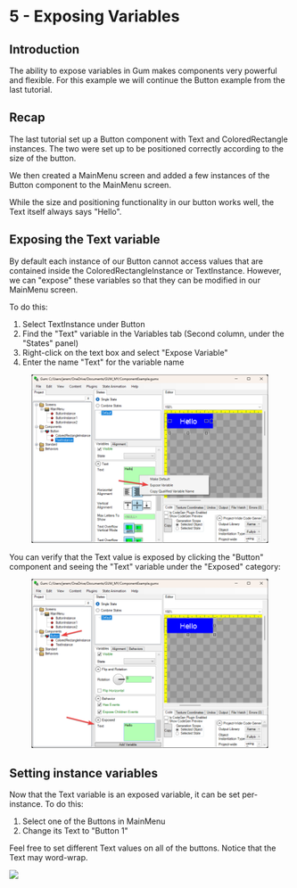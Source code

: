 # 5 - Exposing Variables

## Introduction

The ability to expose variables in Gum makes components very powerful and flexible. For this example we will continue the Button example from the last tutorial.

## Recap

The last tutorial set up a Button component with Text and ColoredRectangle instances. The two were set up to be positioned correctly according to the size of the button.

We then created a MainMenu screen and added a few instances of the Button component to the MainMenu screen.

While the size and positioning functionality in our button works well, the Text itself always says "Hello".

## Exposing the Text variable

By default each instance of our Button cannot access values that are contained inside the ColoredRectangleInstance or TextInstance. However, we can "expose" these variables so that they can be modified in our MainMenu screen.

To do this:

1. Select TextInstance under Button
2. Find the "Text" variable in the Variables tab (Second column, under the "States" panel)
3. Right-click on the text box and select "Expose Variable"
4. Enter the name "Text" for the variable name

<figure><img src="../.gitbook/assets/Gum_1efsktPMgR (1).png" alt=""><figcaption></figcaption></figure>

You can verify that the Text value is exposed by clicking the "Button" component and seeing the "Text" variable under the "Exposed" category:

<figure><img src="../.gitbook/assets/Gum_HcVRSOPPR9.png" alt=""><figcaption></figcaption></figure>

## Setting instance variables

Now that the Text variable is an exposed variable, it can be set per-instance. To do this:

1. Select one of the Buttons in MainMenu
2. Change its Text to "Button 1"

Feel free to set different Text values on all of the buttons. Notice that the Text may word-wrap.

![](../.gitbook/assets/Gum\_8vSjkMFzj4.png)
